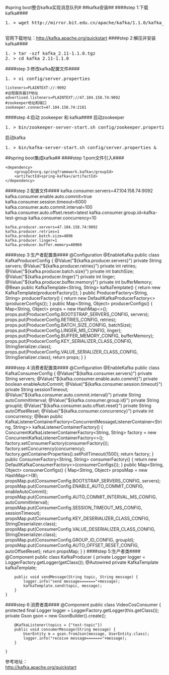 #spring boot整合kafka实现消息队列#
##kafka安装##
####step 1:下载kafka####
<pre>
1. > wget http://mirror.bit.edu.cn/apache/kafka/1.1.0/kafka_2.11-1.1.0.tgz

</pre>

官网下载地址：http://kafka.apache.org/quickstart
####step 2:解压并安装kafka####
<pre>
1. > tar -xzf kafka_2.11-1.1.0.tgz
2. > cd kafka_2.11-1.1.0
</pre>

####step 3:修改kafka配置文件####
<pre>
1. > vi config/server.properties
</pre>

    listeners=PLAINTEXT://:9092
    #远程服务器IP地址
    advertised.listeners=PLAINTEXT://47.104.158.74:9092
    #zookeeper地址和端口
    zookeeper.connect=47.104.158.74:2181

####step 4:启动 zookeeper 和 kafka####
启动zookeeper
<pre>
1. > bin/zookeeper-server-start.sh config/zookeeper.properties &  
</pre>
启动kafka  
<pre>
1. > bin/kafka-server-start.sh config/server.properties &
</pre>
    
##spring boot集成kafka##
####step 1:pom文件引入####
    
	<dependency>
	    <groupId>org.springframework.kafka</groupId>
	    <artifactId>spring-kafka</artifactId>
	</dependency>
    
####step 2:配置文件####
    kafka.consumer.servers=47.104.158.74:9092
    kafka.consumer.enable.auto.commit=true
    kafka.consumer.session.timeout=6000
    kafka.consumer.auto.commit.interval=100
    kafka.consumer.auto.offset.reset=latest
    kafka.consumer.group.id=kafka-test-group
    kafka.consumer.concurrency=10

    kafka.producer.servers=47.104.158.74:9092
    kafka.producer.retries=1
    kafka.producer.batch.size=4096
    kafka.producer.linger=1
    kafka.producer.buffer.memory=40960
    
####step 3:生产者配置类####
	@Configuration
	@EnableKafka
	public class KafkaProducerConfig {
	    @Value("${kafka.producer.servers}")
	    private String servers;
	    @Value("${kafka.producer.retries}")
	    private int retries;
	    @Value("${kafka.producer.batch.size}")
	    private int batchSize;
	    @Value("${kafka.producer.linger}")
	    private int linger;
	    @Value("${kafka.producer.buffer.memory}")
	    private int bufferMemory;
	    @Bean
	    public KafkaTemplate<String, String> kafkaTemplate() {
	        return new KafkaTemplate(producerFactory());
	    }
	    public ProducerFactory<String, String> producerFactory() {
	        return new DefaultKafkaProducerFactory<>(producerConfigs());
	    }
	    public Map<String, Object> producerConfigs() {
	        Map<String, Object> props = new HashMap<>();
	        props.put(ProducerConfig.BOOTSTRAP_SERVERS_CONFIG, servers);
	        props.put(ProducerConfig.RETRIES_CONFIG, retries);
	        props.put(ProducerConfig.BATCH_SIZE_CONFIG, batchSize);
	        props.put(ProducerConfig.LINGER_MS_CONFIG, linger);
	        props.put(ProducerConfig.BUFFER_MEMORY_CONFIG, bufferMemory);
	        props.put(ProducerConfig.KEY_SERIALIZER_CLASS_CONFIG, StringSerializer.class);
	        props.put(ProducerConfig.VALUE_SERIALIZER_CLASS_CONFIG, StringSerializer.class);
	        return props;
	    }
	}

####step 4:消费者配置类####
	@Configuration
	@EnableKafka
	public class KafkaConsumerConfig {
	    @Value("${kafka.consumer.servers}")
	    private String servers;
	    @Value("${kafka.consumer.enable.auto.commit}")
	    private boolean enableAutoCommit;
	    @Value("${kafka.consumer.session.timeout}")
	    private String sessionTimeout;
	    @Value("${kafka.consumer.auto.commit.interval}")
	    private String autoCommitInterval;
	    @Value("${kafka.consumer.group.id}")
	    private String groupId;
	    @Value("${kafka.consumer.auto.offset.reset}")
	    private String autoOffsetReset;
	    @Value("${kafka.consumer.concurrency}")
	    private int concurrency;
	    @Bean
	    public KafkaListenerContainerFactory<ConcurrentMessageListenerContainer<String, String>> kafkaListenerContainerFactory() {
	        ConcurrentKafkaListenerContainerFactory<String, String> factory = new ConcurrentKafkaListenerContainerFactory<>();
	        factory.setConsumerFactory(consumerFactory());
	        factory.setConcurrency(concurrency);
	        factory.getContainerProperties().setPollTimeout(1500);
	        return factory;
	    }
	    public ConsumerFactory<String, String> consumerFactory() {
	        return new DefaultKafkaConsumerFactory<>(consumerConfigs());
	    }
	    public Map<String, Object> consumerConfigs() {
	        Map<String, Object> propsMap = new HashMap<>(8);
	        propsMap.put(ConsumerConfig.BOOTSTRAP_SERVERS_CONFIG, servers);
	        propsMap.put(ConsumerConfig.ENABLE_AUTO_COMMIT_CONFIG, enableAutoCommit);
	        propsMap.put(ConsumerConfig.AUTO_COMMIT_INTERVAL_MS_CONFIG, autoCommitInterval);
	        propsMap.put(ConsumerConfig.SESSION_TIMEOUT_MS_CONFIG, sessionTimeout);
	        propsMap.put(ConsumerConfig.KEY_DESERIALIZER_CLASS_CONFIG, StringDeserializer.class);
	        propsMap.put(ConsumerConfig.VALUE_DESERIALIZER_CLASS_CONFIG, StringDeserializer.class);
	        propsMap.put(ConsumerConfig.GROUP_ID_CONFIG, groupId);
	        propsMap.put(ConsumerConfig.AUTO_OFFSET_RESET_CONFIG, autoOffsetReset);
	        return propsMap;
	    }
	}
####step 5:生产者类####
	@Component
	public class KafkaProducer {
	    private Logger logger = LoggerFactory.getLogger(getClass());
	    @Autowired
	    private KafkaTemplate kafkaTemplate;
	
	    public void sendMessage(String topic, String message) {
	        logger.info("send message======="+message);
	        kafkaTemplate.send(topic, message);
	    }
	}
####step 6:消费者类####
	@Component
	public class VideoCosConsumer {
	    protected final Logger logger = LoggerFactory.getLogger(this.getClass());
	    private Gson gson = new GsonBuilder().create();
	
	    @KafkaListener(topics = {"test-topic"})
	    public void consumerMessage(String message) {
	        UserEntity m = gson.fromJson(message, UserEntity.class);
	        logger.info("receive message======="+message);
	    }
	
	}

参考地址：  
http://kafka.apache.org/quickstart  

